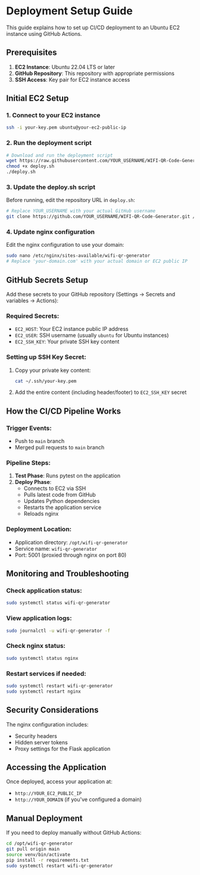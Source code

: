# Deployment Setup Guide

This guide explains how to set up CI/CD deployment to an Ubuntu EC2 instance using GitHub Actions.

## Prerequisites

1. **EC2 Instance**: Ubuntu 22.04 LTS or later
2. **GitHub Repository**: This repository with appropriate permissions
3. **SSH Access**: Key pair for EC2 instance access

## Initial EC2 Setup

### 1. Connect to your EC2 instance
```bash
ssh -i your-key.pem ubuntu@your-ec2-public-ip
```

### 2. Run the deployment script
```bash
# Download and run the deployment script
wget https://raw.githubusercontent.com/YOUR_USERNAME/WIFI-QR-Code-Generator/main/deploy.sh
chmod +x deploy.sh
./deploy.sh
```

### 3. Update the deploy.sh script
Before running, edit the repository URL in `deploy.sh`:
```bash
# Replace YOUR_USERNAME with your actual GitHub username
git clone https://github.com/YOUR_USERNAME/WIFI-QR-Code-Generator.git /opt/wifi-qr-generator
```

### 4. Update nginx configuration
Edit the nginx configuration to use your domain:
```bash
sudo nano /etc/nginx/sites-available/wifi-qr-generator
# Replace 'your-domain.com' with your actual domain or EC2 public IP
```

## GitHub Secrets Setup

Add these secrets to your GitHub repository (Settings → Secrets and variables → Actions):

### Required Secrets:
- `EC2_HOST`: Your EC2 instance public IP address
- `EC2_USER`: SSH username (usually `ubuntu` for Ubuntu instances)
- `EC2_SSH_KEY`: Your private SSH key content

### Setting up SSH Key Secret:
1. Copy your private key content:
   ```bash
   cat ~/.ssh/your-key.pem
   ```
2. Add the entire content (including header/footer) to `EC2_SSH_KEY` secret

## How the CI/CD Pipeline Works

### Trigger Events:
- Push to `main` branch
- Merged pull requests to `main` branch

### Pipeline Steps:
1. **Test Phase**: Runs pytest on the application
2. **Deploy Phase**: 
   - Connects to EC2 via SSH
   - Pulls latest code from GitHub
   - Updates Python dependencies
   - Restarts the application service
   - Reloads nginx

### Deployment Location:
- Application directory: `/opt/wifi-qr-generator`
- Service name: `wifi-qr-generator`
- Port: 5001 (proxied through nginx on port 80)

## Monitoring and Troubleshooting

### Check application status:
```bash
sudo systemctl status wifi-qr-generator
```

### View application logs:
```bash
sudo journalctl -u wifi-qr-generator -f
```

### Check nginx status:
```bash
sudo systemctl status nginx
```

### Restart services if needed:
```bash
sudo systemctl restart wifi-qr-generator
sudo systemctl restart nginx
```

## Security Considerations

The nginx configuration includes:
- Security headers
- Hidden server tokens
- Proxy settings for the Flask application

## Accessing the Application

Once deployed, access your application at:
- `http://YOUR_EC2_PUBLIC_IP`
- `http://YOUR_DOMAIN` (if you've configured a domain)

## Manual Deployment

If you need to deploy manually without GitHub Actions:
```bash
cd /opt/wifi-qr-generator
git pull origin main
source venv/bin/activate
pip install -r requirements.txt
sudo systemctl restart wifi-qr-generator
```